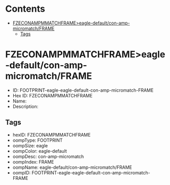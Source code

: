 



Contents
========

* [FZECONAMPMMATCHFRAME>eagle-default/con-amp-micromatch/FRAME](#fzeconampmmatchframeeagle-defaultcon-amp-micromatchframe)
	* [Tags](#tags)

# FZECONAMPMMATCHFRAME>eagle-default/con-amp-micromatch/FRAME

- ID: FOOTPRINT-eagle-eagle-default-con-amp-micromatch-FRAME
- Hex ID: FZECONAMPMMATCHFRAME
- Name: 
- Description: 

## Tags

- hexID: FZECONAMPMMATCHFRAME
- oompType: FOOTPRINT
- oompSize: eagle
- oompColor: eagle-default
- oompDesc: con-amp-micromatch
- oompIndex: FRAME
- oompName: eagle-default/con-amp-micromatch/FRAME
- oompID: FOOTPRINT-eagle-eagle-default-con-amp-micromatch-FRAME
